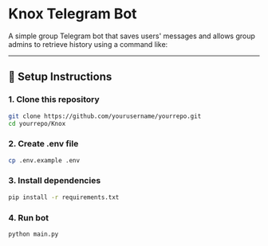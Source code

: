 # Knox Telegram Bot

A simple group Telegram bot that saves users' messages and allows group admins to retrieve history using a command like:

---

## 🔧 Setup Instructions

### 1. Clone this repository

```bash
git clone https://github.com/yourusername/yourrepo.git
cd yourrepo/Knox
```

### 2. Create .env file
```bash
cp .env.example .env
```

### 3. Install dependencies
```bash
pip install -r requirements.txt
```

### 4. Run bot 
```bash
python main.py
```
